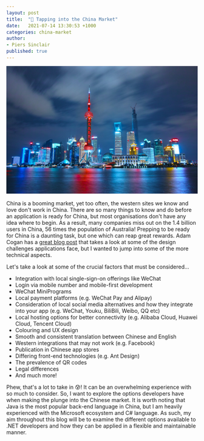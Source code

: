 ```yaml
---
layout: post
title:  "🧧 Tapping into the China Market"
date:   2021-07-14 13:30:53 +1000
categories: china-market
author:
- Piers Sinclair
published: true
---
```

![Shanghai](/assets/images/shanghai.jpg)

China is a booming market, yet too often, the western sites we know and love don't work in China. There are so many things to know and do before an application is ready for China, but most organisations don't have any idea where to begin. As a result, many companies miss out on the 1.4 billion users in China, 56 times the population of Australia! Prepping to be ready for China is a daunting task, but one which can reap great rewards. Adam Cogan has a [great blog post](https://adamcogan.com/2018/03/09/learn-the-4-steps-to-get-users-in-china/) that takes a look at some of the design challenges applications face, but I wanted to jump into some of the more technical aspects. 

Let's take a look at some of the crucial factors that must be considered…

* Integration with local single-sign-on offerings like WeChat
* Login via mobile number and mobile-first development
* WeChat MiniPrograms
* Local payment platforms (e.g. WeChat Pay and Alipay)
* Consideration of local social media alternatives and how they integrate into your app (e.g. WeChat, Youku, BiliBili, Weibo, QQ etc)
* Local hosting options for better connectivity (e.g. Alibaba Cloud, Huawei Cloud, Tencent Cloud)
* Colouring and UX design
* Smooth and consistent translation between Chinese and English
* Western integrations that may not work (e.g. Facebook)
* Publication in Chinese app stores
* Differing front-end technologies (e.g. Ant Design)
* The prevalence of QR codes
* Legal differences
* And much more!

Phew, that's a lot to take in 😰! It can be an overwhelming experience with so much to consider. So, I want to explore the options developers have when making the plunge into the Chinese market. It is worth noting that Java is the most popular back-end language in China, but I am heavily experienced with the Microsoft ecosystem and C# language. As such, my aim throughout this blog will be to examine the different options available to .NET developers and how they can be applied in a flexible and maintainable manner.

